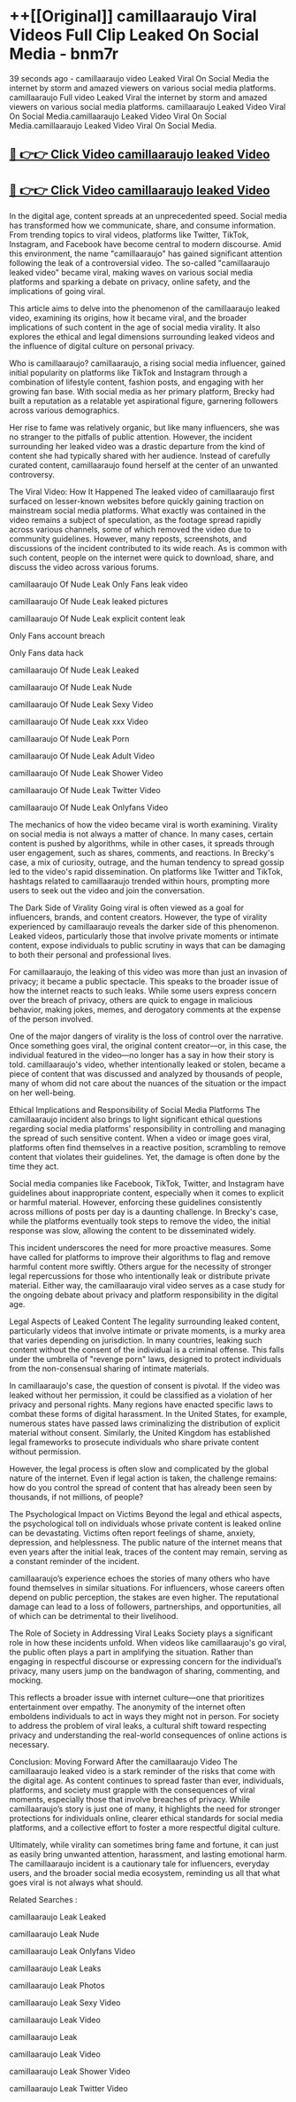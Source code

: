 # ++[[Original]] camillaaraujo Viral Videos Full Clip Leaked On Social Media - bnm7r<br>

39 seconds ago - camillaaraujo video Leaked Viral On Social Media the internet by storm and amazed viewers on various social media platforms.
camillaaraujo Full video Leaked Viral the internet by storm and amazed viewers on various social media platforms. camillaaraujo Leaked Video Viral On Social Media.camillaaraujo Leaked Video Viral On Social Media.camillaaraujo Leaked Video Viral On Social Media.<br>


## [🔴 👉👉 Click Video camillaaraujo leaked Video ](https://onlyclips.site?title=camillaaraujo&ref=git)

## [🔴 👉👉 Click Video camillaaraujo leaked Video ](https://onlyclips.site?title=camillaaraujo&ref=git)

In the digital age, content spreads at an unprecedented speed. Social media has transformed how we communicate, share, and consume information. From trending topics to viral videos, platforms like Twitter, TikTok, Instagram, and Facebook have become central to modern discourse. Amid this environment, the name "camillaaraujo" has gained significant attention following the leak of a controversial video. The so-called "camillaaraujo leaked video" became viral, making waves on various social media platforms and sparking a debate on privacy, online safety, and the implications of going viral.

This article aims to delve into the phenomenon of the camillaaraujo leaked video, examining its origins, how it became viral, and the broader implications of such content in the age of social media virality. It also explores the ethical and legal dimensions surrounding leaked videos and the influence of digital culture on personal privacy.

Who is camillaaraujo?
camillaaraujo, a rising social media influencer, gained initial popularity on platforms like TikTok and Instagram through a combination of lifestyle content, fashion posts, and engaging with her growing fan base. With social media as her primary platform, Brecky had built a reputation as a relatable yet aspirational figure, garnering followers across various demographics.

Her rise to fame was relatively organic, but like many influencers, she was no stranger to the pitfalls of public attention. However, the incident surrounding her leaked video was a drastic departure from the kind of content she had typically shared with her audience. Instead of carefully curated content, camillaaraujo found herself at the center of an unwanted controversy.

The Viral Video: How It Happened
The leaked video of camillaaraujo first surfaced on lesser-known websites before quickly gaining traction on mainstream social media platforms. What exactly was contained in the video remains a subject of speculation, as the footage spread rapidly across various channels, some of which removed the video due to community guidelines. However, many reposts, screenshots, and discussions of the incident contributed to its wide reach. As is common with such content, people on the internet were quick to download, share, and discuss the video across various forums.

camillaaraujo Of Nude Leak Only Fans leak video

camillaaraujo Of Nude Leak leaked pictures

camillaaraujo Of Nude Leak explicit content leak

Only Fans account breach

Only Fans data hack

camillaaraujo Of Nude Leak Leaked

camillaaraujo Of Nude Leak Nude

camillaaraujo Of Nude Leak Sexy Video

camillaaraujo Of Nude Leak xxx Video

camillaaraujo Of Nude Leak Porn

camillaaraujo Of Nude Leak Adult Video

camillaaraujo Of Nude Leak Shower Video

camillaaraujo Of Nude Leak Twitter Video

camillaaraujo Of Nude Leak Onlyfans Video

The mechanics of how the video became viral is worth examining. Virality on social media is not always a matter of chance. In many cases, certain content is pushed by algorithms, while in other cases, it spreads through user engagement, such as shares, comments, and reactions. In Brecky's case, a mix of curiosity, outrage, and the human tendency to spread gossip led to the video's rapid dissemination. On platforms like Twitter and TikTok, hashtags related to camillaaraujo trended within hours, prompting more users to seek out the video and join the conversation.

The Dark Side of Virality
Going viral is often viewed as a goal for influencers, brands, and content creators. However, the type of virality experienced by camillaaraujo reveals the darker side of this phenomenon. Leaked videos, particularly those that involve private moments or intimate content, expose individuals to public scrutiny in ways that can be damaging to both their personal and professional lives.

For camillaaraujo, the leaking of this video was more than just an invasion of privacy; it became a public spectacle. This speaks to the broader issue of how the internet reacts to such leaks. While some users express concern over the breach of privacy, others are quick to engage in malicious behavior, making jokes, memes, and derogatory comments at the expense of the person involved.

One of the major dangers of virality is the loss of control over the narrative. Once something goes viral, the original content creator—or, in this case, the individual featured in the video—no longer has a say in how their story is told. camillaaraujo's video, whether intentionally leaked or stolen, became a piece of content that was discussed and analyzed by thousands of people, many of whom did not care about the nuances of the situation or the impact on her well-being.

Ethical Implications and Responsibility of Social Media Platforms
The camillaaraujo incident also brings to light significant ethical questions regarding social media platforms' responsibility in controlling and managing the spread of such sensitive content. When a video or image goes viral, platforms often find themselves in a reactive position, scrambling to remove content that violates their guidelines. Yet, the damage is often done by the time they act.

Social media companies like Facebook, TikTok, Twitter, and Instagram have guidelines about inappropriate content, especially when it comes to explicit or harmful material. However, enforcing these guidelines consistently across millions of posts per day is a daunting challenge. In Brecky's case, while the platforms eventually took steps to remove the video, the initial response was slow, allowing the content to be disseminated widely.

This incident underscores the need for more proactive measures. Some have called for platforms to improve their algorithms to flag and remove harmful content more swiftly. Others argue for the necessity of stronger legal repercussions for those who intentionally leak or distribute private material. Either way, the camillaaraujo viral video serves as a case study for the ongoing debate about privacy and platform responsibility in the digital age.

Legal Aspects of Leaked Content
The legality surrounding leaked content, particularly videos that involve intimate or private moments, is a murky area that varies depending on jurisdiction. In many countries, leaking such content without the consent of the individual is a criminal offense. This falls under the umbrella of "revenge porn" laws, designed to protect individuals from the non-consensual sharing of intimate materials.

In camillaaraujo's case, the question of consent is pivotal. If the video was leaked without her permission, it could be classified as a violation of her privacy and personal rights. Many regions have enacted specific laws to combat these forms of digital harassment. In the United States, for example, numerous states have passed laws criminalizing the distribution of explicit material without consent. Similarly, the United Kingdom has established legal frameworks to prosecute individuals who share private content without permission.

However, the legal process is often slow and complicated by the global nature of the internet. Even if legal action is taken, the challenge remains: how do you control the spread of content that has already been seen by thousands, if not millions, of people?

The Psychological Impact on Victims
Beyond the legal and ethical aspects, the psychological toll on individuals whose private content is leaked online can be devastating. Victims often report feelings of shame, anxiety, depression, and helplessness. The public nature of the internet means that even years after the initial leak, traces of the content may remain, serving as a constant reminder of the incident.

camillaaraujo’s experience echoes the stories of many others who have found themselves in similar situations. For influencers, whose careers often depend on public perception, the stakes are even higher. The reputational damage can lead to a loss of followers, partnerships, and opportunities, all of which can be detrimental to their livelihood.

The Role of Society in Addressing Viral Leaks
Society plays a significant role in how these incidents unfold. When videos like camillaaraujo's go viral, the public often plays a part in amplifying the situation. Rather than engaging in respectful discourse or expressing concern for the individual’s privacy, many users jump on the bandwagon of sharing, commenting, and mocking.

This reflects a broader issue with internet culture—one that prioritizes entertainment over empathy. The anonymity of the internet often emboldens individuals to act in ways they might not in person. For society to address the problem of viral leaks, a cultural shift toward respecting privacy and understanding the real-world consequences of online actions is necessary.

Conclusion: Moving Forward After the camillaaraujo Video
The camillaaraujo leaked video is a stark reminder of the risks that come with the digital age. As content continues to spread faster than ever, individuals, platforms, and society must grapple with the consequences of viral moments, especially those that involve breaches of privacy. While camillaaraujo’s story is just one of many, it highlights the need for stronger protections for individuals online, clearer ethical standards for social media platforms, and a collective effort to foster a more respectful digital culture.

Ultimately, while virality can sometimes bring fame and fortune, it can just as easily bring unwanted attention, harassment, and lasting emotional harm. The camillaaraujo incident is a cautionary tale for influencers, everyday users, and the broader social media ecosystem, reminding us all that what goes viral is not always what should.

Related Searches :

camillaaraujo Leak Leaked

camillaaraujo Leak Nude

camillaaraujo Leak Onlyfans Video

camillaaraujo Leak Leaks

camillaaraujo Leak Photos

camillaaraujo Leak Sexy Video

camillaaraujo Leak Video

camillaaraujo Leak

camillaaraujo Leak Video

camillaaraujo Leak Shower Video

camillaaraujo Leak Twitter Video

